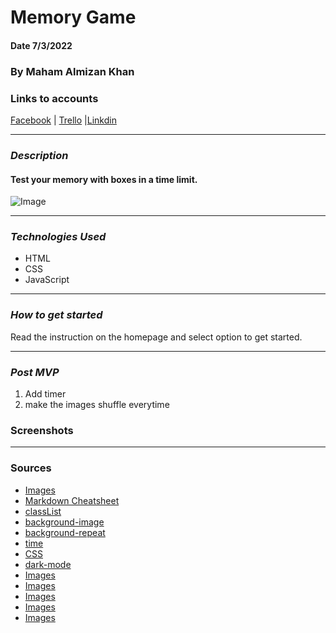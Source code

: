 # Memory Game

#### Date 7/3/2022

### By Maham Almizan Khan

### Links to accounts

[Facebook](https://www.facebook.com/) | [Trello](https://trello.com/b/1TZAQYYq/unit-1-project-memory-game) |[Linkdin](https://www.linkedin.com/feed/)

---

### **_Description_**

#### Test your memory with boxes in a time limit.

![Image](https://api.time.com/wp-content/uploads/2015/03/memory.jpg)

---

### **_Technologies Used_**

- HTML
- CSS
- JavaScript

---

### **_How to get started_**

Read the instruction on the homepage and select option to get started.

---

### **_Post MVP_**

1. Add timer
2. make the images shuffle everytime

### **Screenshots**

---

### Sources

- [Images](https://www.google.com/?&bih=839&biw=1500&hl=en)
- [Markdown Cheatsheet](https://www.markdownguide.org/cheat-sheet/)
- [classList](https://stackoverflow.com/questions/6787383/how-to-add-remove-a-class-in-javascript)
- [background-image](https://www.w3schools.com/cssref/pr_background-position.asp)
- [background-repeat](https://www.w3schools.com/cssref/pr_background-position.asp)
- [time](https://developer.mozilla.org/en-US/docs/Web/API/setTimeout)
- [CSS](https://generalassembly.zoom.us/rec/play/yTHGaK6y5b2NHIBIZo02YRHEBTVnNupsIKeJmVfAd1_STbFIksEDt_ciBxcxjK_5_eLdoexTp3PwpQJR.akJLLtiQm-glV2gZ?continueMode=true&_x_zm_rtaid=1Q3671oLS6OJoPJUzRFQ7A.1657198818145.ef9143e98539af09f156c4966852bfae&_x_zm_rhtaid=641)
- [dark-mode](https://www.geeksforgeeks.org/how-to-make-dark-mode-for-websites-using-html-css-javascript/)
- [Images](https://www.google.com/?&bih=839&biw=1500&hl=en)
- [Images](https://www.google.com/?&bih=839&biw=1500&hl=en)
- [Images](https://www.google.com/?&bih=839&biw=1500&hl=en)
- [Images](https://www.google.com/?&bih=839&biw=1500&hl=en)
- [Images](https://www.google.com/?&bih=839&biw=1500&hl=en)
